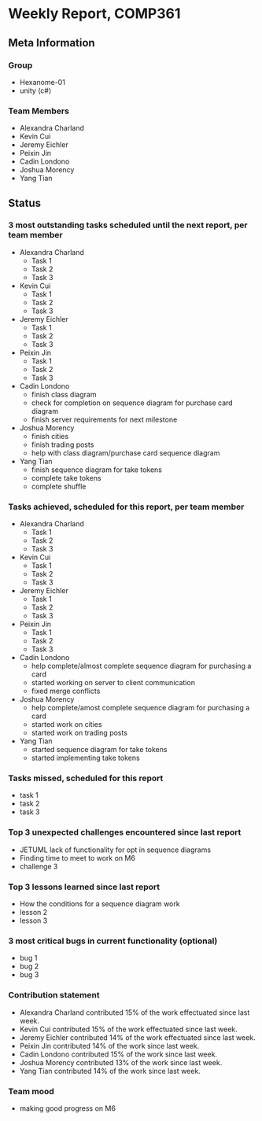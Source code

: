 # Weekly Report, COMP361

## Meta Information

### Group

 * Hexanome-01
 * unity (c#)

### Team Members

 * Alexandra Charland
 * Kevin Cui
 * Jeremy Eichler
 * Peixin Jin
 * Cadin Londono
 * Joshua Morency
 * Yang Tian

## Status

### 3 most outstanding tasks scheduled until the next report, per team member

 * Alexandra Charland
   * Task 1
   * Task 2
   * Task 3
 * Kevin Cui
   * Task 1
   * Task 2
   * Task 3
 * Jeremy Eichler
   * Task 1
   * Task 2
   * Task 3
 * Peixin Jin
   * Task 1
   * Task 2
   * Task 3
 * Cadin Londono
   * finish class diagram
   * check for completion on sequence diagram for purchase card diagram
   * finish server requirements for next milestone
 * Joshua Morency
   * finish cities
   * finish trading posts
   * help with class diagram/purchase card sequence diagram
 * Yang Tian
   * finish sequence diagram for take tokens
   * complete take tokens
   * complete shuffle

### Tasks achieved, scheduled for this report, per team member

 * Alexandra Charland
   * Task 1
   * Task 2
   * Task 3
 * Kevin Cui
   * Task 1
   * Task 2
   * Task 3
 * Jeremy Eichler
   * Task 1
   * Task 2
   * Task 3
 * Peixin Jin
   * Task 1
   * Task 2
   * Task 3
 * Cadin Londono
   * help complete/almost complete sequence diagram for purchasing a card
   * started working on server to client communication
   * fixed merge conflicts
 * Joshua Morency
   * help complete/amost complete sequence diagram for purchasing a card
   * started work on cities
   * started work on trading posts
 * Yang Tian
   * started sequence diagram for take tokens
   * started implementing take tokens

### Tasks missed, scheduled for this report

 * task 1
 * task 2
 * task 3

### Top 3 unexpected challenges encountered since last report

 * JETUML lack of functionality for opt in sequence diagrams
 * Finding time to meet to work on M6
 * challenge 3

### Top 3 lessons learned since last report

 * How the conditions for a sequence diagram work
 * lesson 2
 * lesson 3

### 3 most critical bugs in current functionality (optional)

 * bug 1
 * bug 2
 * bug 3

### Contribution statement

 * Alexandra Charland contributed 15% of the work effectuated since last week.
 * Kevin Cui contributed 15% of the work effectuated since last week.
 * Jeremy Eichler contributed 14% of the work effectuated since last week.
 * Peixin Jin contributed 14% of the work since last week.
 * Cadin Londono contributed 15% of the work since last week.
 * Joshua Morency contributed 13% of the work since last week.
 * Yang Tian contributed 14% of the work since last week.

### Team mood

 * making good progress on M6

